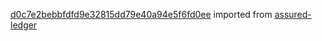 [d0c7e2bebbfdfd9e32815dd79e40a94e5f6fd0ee](https://github.com/insolar/assured-ledger/commit/d0c7e2bebbfdfd9e32815dd79e40a94e5f6fd0ee) imported from [assured-ledger](https://github.com/insolar/assured-ledger)
